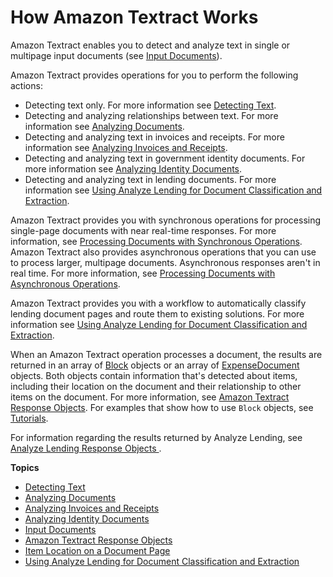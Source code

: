 # How Amazon Textract Works<a name="how-it-works"></a>

Amazon Textract enables you to detect and analyze text in single or multipage input documents \(see [Input Documents](how-it-works-documents.md)\)\. 

Amazon Textract provides operations for you to perform the following actions:
+ Detecting text only\. For more information see [Detecting Text](how-it-works-detecting.md)\.
+ Detecting and analyzing relationships between text\. For more information see [Analyzing Documents](how-it-works-analyzing.md)\.
+ Detecting and analyzing text in invoices and receipts\. For more information see [Analyzing Invoices and Receipts](invoices-receipts.md)\.
+ Detecting and analyzing text in government identity documents\. For more information see [Analyzing Identity Documents](how-it-works-identity.md)\.
+ Detecting and analyzing text in lending documents\. For more information see [Using Analyze Lending for Document Classification and Extraction](lending-document-classification-extraction.md)\.

Amazon Textract provides you with synchronous operations for processing single\-page documents with near real\-time responses\. For more information, see [Processing Documents with Synchronous Operations](sync.md)\. Amazon Textract also provides asynchronous operations that you can use to process larger, multipage documents\. Asynchronous responses aren't in real time\. For more information, see [Processing Documents with Asynchronous Operations](async.md)\. 

Amazon Textract provides you with a workflow to automatically classify lending document pages and route them to existing solutions\. For more information see [Using Analyze Lending for Document Classification and Extraction](lending-document-classification-extraction.md)\.

When an Amazon Textract operation processes a document, the results are returned in an array of [Block](API_Block.md) objects or an array of [ExpenseDocument](API_ExpenseDocument.md) objects\. Both objects contain information that's detected about items, including their location on the document and their relationship to other items on the document\. For more information, see [Amazon Textract Response Objects](how-it-works-document-response.md)\. For examples that show how to use `Block` objects, see [Tutorials](examples-blocks.md)\.

 For information regarding the results returned by Analyze Lending, see [Analyze Lending Response Objects ](lending-response-objects.md)\.

**Topics**
+ [Detecting Text](how-it-works-detecting.md)
+ [Analyzing Documents](how-it-works-analyzing.md)
+ [Analyzing Invoices and Receipts](invoices-receipts.md)
+ [Analyzing Identity Documents](how-it-works-identity.md)
+ [Input Documents](how-it-works-documents.md)
+ [Amazon Textract Response Objects](how-it-works-document-response.md)
+ [Item Location on a Document Page](text-location.md)
+ [Using Analyze Lending for Document Classification and Extraction](lending-document-classification-extraction.md)